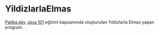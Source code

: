 # YildizlarlaElmas
[Patika.dev](https://www.patika.dev) [Java 101](https://app.patika.dev/courses/java101) eğitimi kapsamında oluşturulan Yıldızlarla Elmas yapan program.
